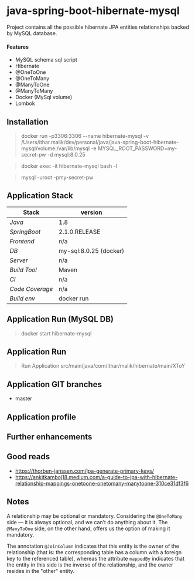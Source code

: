 # java-spring-boot-hibernate-mysql

Project contains all the possible hibernate JPA entities relationships backed by MySQL database.

#### Features
- MySQL schema sql script
- Hibernate  
- @OneToOne
- @OneToMany
- @ManyToOne
- @ManyToMany
- Docker (MySql volume)  
- Lombok

## Installation
> docker run -p3306:3306 --name hibernate-mysql -v /Users/ithar.malik/dev/personal/java/java-spring-boot-hibernate-mysql/volume:/var/lib/mysql -e MYSQL_ROOT_PASSWORD=my-secret-pw -d mysql:8.0.25

> docker exec -it hibernate-mysql bash -l

> mysql -uroot -pmy-secret-pw  
   
## Application Stack

Stack  | version |
--- | --- |  
*Java* | 1.8
*SpringBoot* |  2.1.0.RELEASE
*Frontend* | n/a
*DB* | my-sql:8.0.25 (docker)
*Server* | n/a
*Build Tool* | Maven
*CI* | n/a
*Code Coverage* | n/a
*Build env* | docker run 

   
## Application Run (MySQL DB) 
> docker start hibernate-mysql

## Application Run 

> Run Application src/main/java/com/ithar/malik/hibernate/main/XToY


## Application GIT branches
- master

## Application profile

## Further enhancements


## Good reads
- https://thorben-janssen.com/jpa-generate-primary-keys/
- https://ankitkamboj18.medium.com/a-guide-to-jpa-with-hibernate-relationship-mappings-onetoone-onetomany-manytoone-310ce31df3f6

## Notes

A relationship may be optional or mandatory. Considering the `@OneToMany` side — 
it is always optional, and we can’t do anything about it. 
The `@ManyToOne` side, on the other hand, offers us the option of making it mandatory.

The annotation `@JoinColumn` indicates that this entity is the owner of the relationship 
(that is: the corresponding table has a column with a foreign key to the referenced table), 
whereas the attribute `mappedBy` indicates that the entity in this side is the inverse of the relationship, 
and the owner resides in the "other" entity.